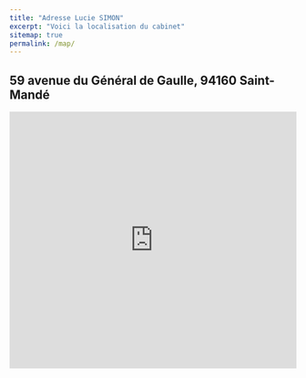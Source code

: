```yaml
---
title: "Adresse Lucie SIMON"
excerpt: "Voici la localisation du cabinet"
sitemap: true
permalink: /map/
---
```



## 59 avenue du Général de Gaulle, 94160 Saint-Mandé

<iframe width="100%" height="450" frameborder="0" style="border:0" src="https://www.google.com/maps/embed/v1/place?q=place_id:ChIJTe-4l45y5kcRx04Y1wt9OQE&key=AIzaSyBZ9dNzi_DfYO9GIYRa_jTDkW7y1-z37rg" allowfullscreen></iframe>
